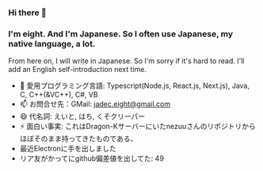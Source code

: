 ### Hi there 👋
### I'm eight. And I'm Japanese. So I often use Japanese, my native language, a lot.
From here on, I will write in Japanese.
So I'm sorry if it's hard to read.
I'll add an English self-introduction next time.

- 🔭 愛用プログラミング言語: Typescript(Node.js, React.js, Next.js), Java, C, C++(&VC++), C#, VB
- 📫 お問合せ先：GMail: jadec.eight@gmail.com
- 😄 代名詞: えいと, はち, くそクリーパー
- ⚡ 面白い事実: これはDragon-Kサーバーにいたnezuuさんのリポジトリからほぼそのまま持ってきたものである、
- 最近Electronに手を出しました
- リア友がかってにgithub偏差値を出してた: 49
